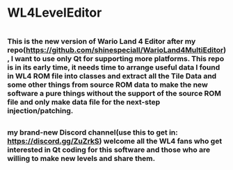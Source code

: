 # WL4LevelEditor
# 
### This is the new version of Wario Land 4 Editor after my repo(https://github.com/shinespeciall/WarioLand4MultiEditor), I want to use only Qt for supporting more platforms. This repo is in its early time, it needs time to arrange useful data I found in WL4 ROM file into classes and extract all the Tile Data and some other things from source ROM data to make the new software a pure things without the support of the source ROM file and only make data file for the next-step injection/patching.
## 
### my brand-new Discord channel(use this to get in: https://discord.gg/ZuZrkS) welcome all the WL4 fans who get interested in Qt coding for this software and those who are willing to make new levels and share them.
